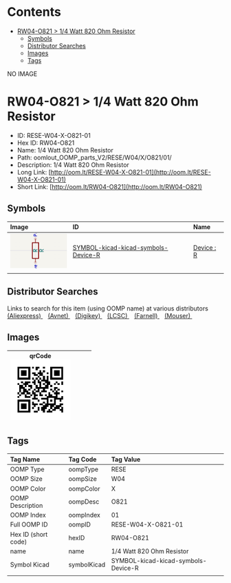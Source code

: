 



Contents
========

* [RW04-O821 > 1/4 Watt 820 Ohm Resistor](#rw04-o821--14-watt-820-ohm-resistor)
	* [Symbols](#symbols)
	* [Distributor Searches](#distributor-searches)
	* [Images](#images)
	* [Tags](#tags)
  
NO IMAGE  
# RW04-O821 > 1/4 Watt 820 Ohm Resistor

- ID: RESE-W04-X-O821-01
- Hex ID: RW04-O821
- Name: 1/4 Watt 820 Ohm Resistor
- Path: oomlout_OOMP_parts_V2/RESE/W04/X/O821/01/
- Description: 1/4 Watt 820 Ohm Resistor
- Long Link: [http://oom.lt/RESE-W04-X-O821-01](http://oom.lt/RESE-W04-X-O821-01)
- Short Link: [http://oom.lt/RW04-O821](http://oom.lt/RW04-O821)

## Symbols
  

|Image|ID|Name|
| :--- | :--- | :--- |
|[![](https://raw.githubusercontent.com/oomlout/oomlout_OOMP_eda_V2/main/SYMBOL/kicad/kicad-symbols/Device/R/image_140.png)](https://github.com/oomlout/oomlout_OOMP_eda_V2/tree/main/SYMBOL/kicad/kicad-symbols/Device/R/)|[SYMBOL-kicad-kicad-symbols-Device-R](https://github.com/oomlout/oomlout_OOMP_eda_V2/tree/main/SYMBOL/kicad/kicad-symbols/Device/R/)|[Device : R](https://github.com/oomlout/oomlout_OOMP_eda_V2/tree/main/SYMBOL/kicad/kicad-symbols/Device/R/)|
||||

## Distributor Searches
  
Links to search for this item (using OOMP name) at various distributors  
[(Aliexpress) ](https://www.aliexpress.com/wholesale?SearchText=11171/4+Watt+820+Ohm+Resistor)&nbsp;&nbsp;&nbsp;[(Avnet) ](https://www.avnet.com/shop/us/search/1/4+Watt+820+Ohm+Resistor)&nbsp;&nbsp;&nbsp;[(Digikey) ](https://www.digikey.co.uk/en/products/result?s=1/4+Watt+820+Ohm+Resistor)&nbsp;&nbsp;&nbsp;[(LCSC) ](https://www.lcsc.com/search?q=1/4+Watt+820+Ohm+Resistor)&nbsp;&nbsp;&nbsp;[(Farnell) ](https://uk.farnell.com/search?st=1/4+Watt+820+Ohm+Resistor)&nbsp;&nbsp;&nbsp;[(Mouser) ](https://www.mouser.com/c/?q=1/4+Watt+820+Ohm+Resistor)&nbsp;&nbsp;&nbsp;
## Images
  

|qrCode<br>[![](https://raw.githubusercontent.com/oomlout/oomlout_OOMP_parts_V2/main/RESE/W04/X/O821/01/qrCode_140.png)](https://github.com/oomlout/oomlout_OOMP_parts_V2/tree/main/RESE/W04/X/O821/01/qrCode.png)||||
| :---: | :---: | :---: | :---: |

## Tags
  

|Tag Name|Tag Code|Tag Value|
| :--- | :--- | :--- |
|OOMP Type|oompType|RESE|
|OOMP Size|oompSize|W04|
|OOMP Color|oompColor|X|
|OOMP Description|oompDesc|O821|
|OOMP Index|oompIndex|01|
|Full OOMP ID|oompID|RESE-W04-X-O821-01|
|Hex ID (short code)|hexID|RW04-O821|
|name|name|1/4 Watt 820 Ohm Resistor|
|Symbol Kicad|symbolKicad|SYMBOL-kicad-kicad-symbols-Device-R|
||||
